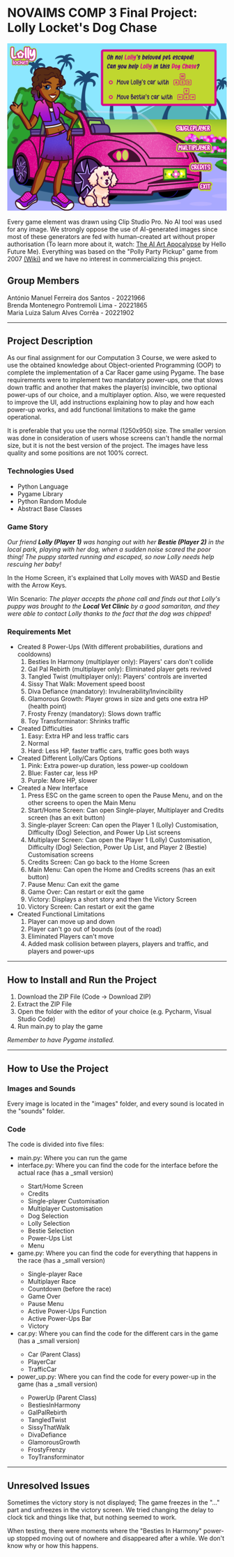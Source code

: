<h1>NOVAIMS COMP 3 Final Project: Lolly Locket's Dog Chase</h1>
<p><img alt="Lolly Locket's Dog Chase Start Screen" src="https://github.com/LuizaSalum/NOVAIMS_COMP3/blob/main/images/interface/start.png"/></p>
<p>Every game element was drawn using Clip Studio Pro. No AI tool was used for any image. We strongly oppose the use of AI-generated images since most of these generators are fed with human-created art without proper authorisation (To learn more about it, watch: <a href="https://youtu.be/9xJCzKdPyCo?si=QRO3VLsTQcFZI51N">The AI Art Apocalypse</a> by Hello Future Me). Everything was based on the "Polly Party Pickup" game from 2007 <a href="https://pollypocket.fandom.com/wiki/Polly_Party_Pickup">(Wiki)</a> and we have no interest in commercializing this project.</p>
<h2>Group Members</h2>
António Manuel Ferreira dos Santos - 20221966<br>
Brenda Montenegro Pontremoli Lima - 20221865<br>
Maria Luiza Salum Alves Corrêa - 20221902
<hr>
<h2>Project Description</h2>
<p>As our final assignment for our Computation 3 Course, we were asked to use the obtained knowledge about Object-oriented Programming (OOP) to complete the implementation of a Car Racer game using Pygame. The base requirements were to implement two mandatory power-ups, one that slows down traffic and another that makes the player(s) invincible, two optional power-ups of our choice, and a multiplayer option. Also, we were requested to improve the UI, add instructions explaining how to play and how each power-up works, and add functional limitations to make the game operational.</p>
<p>It is preferable that you use the normal (1250x950) size. The smaller version was done in consideration of users whose screens can't handle the normal size, but it is not the best version of the project. The images have less quality and some positions are not 100% correct.</p>
<h3>Technologies Used</h3>
<ul>
    <li>Python Language</li>
    <li>Pygame Library</li>
    <li>Python Random Module</li>
    <li>Abstract Base Classes</li>
</ul>
<h3>Game Story</h3>
<p><em>Our friend <strong>Lolly (Player 1)</strong> was hanging out with her <strong>Bestie (Player 2)</strong> in the local park, playing with her dog, when a sudden noise scared the poor thing! The puppy started running and escaped, so now Lolly needs help rescuing her baby!</em></p>
<p>In the Home Screen, it's explained that Lolly moves with WASD and Bestie with the Arrow Keys.</p>
<p>Win Scenario: <em>The player accepts the phone call and finds out that Lolly's puppy was brought to the <strong>Local Vet Clinic</strong> by a good samaritan, and they were able to contact Lolly thanks to the fact that the dog was chipped!</em></p>
<h3>Requirements Met</h3>
<ul>
    <li>Created 8 Power-Ups (With different probabilities, durations and cooldowns)
        <ol>
            <li>Besties In Harmony (multiplayer only): Players' cars don't collide</li>
            <li>Gal Pal Rebirth (multiplayer only): Eliminated player gets revived</li>
            <li>Tangled Twist (multiplayer only): Players' controls are inverted</li>
            <li>Sissy That Walk: Movement speed boost</li>
            <li>Diva Defiance (mandatory): Invulnerability/Invincibility</li>
            <li>Glamorous Growth: Player grows in size and gets one extra HP (health point)</li>
            <li>Frosty Frenzy (mandatory): Slows down traffic</li>
            <li>Toy Transforminator: Shrinks traffic</li>
        </ol>
    </li>
    <li>Created Difficulties
        <ol>
            <li>Easy: Extra HP and less traffic cars</li>
            <li>Normal</li>
            <li>Hard: Less HP, faster traffic cars, traffic goes both ways</li>
        </ol>
    </li>
    <li>Created Different Lolly/Cars Options
        <ol>
            <li>Pink: Extra power-up duration, less power-up cooldown</li>
            <li>Blue: Faster car, less HP</li>
            <li>Purple: More HP, slower</li>
        </ol>
    </li>
    <li>Created a New Interface
        <ol>
            <li>Press ESC on the game screen to open the Pause Menu, and on the other screens to open the Main Menu</li>
            <li>Start/Home Screen: Can open Single-player, Multiplayer and Credits screen (has an exit button)</li>
            <li>Single-player Screen: Can open the Player 1 (Lolly) Customisation, Difficulty (Dog) Selection, and Power Up List screens</li>
            <li>Multiplayer Screen: Can open the Player 1 (Lolly) Customisation, Difficulty (Dog) Selection, Power Up List, and Player 2 (Bestie) Customisation screens</li>
            <li>Credits Screen: Can go back to the Home Screen</li>
            <li>Main Menu: Can open the Home and Credits screens (has an exit button)</li>
            <li>Pause Menu: Can exit the game</li>
            <li>Game Over: Can restart or exit the game</li>
            <li>Victory: Displays a short story and then the Victory Screen</li>
            <li>Victory Screen: Can restart or exit the game</li>
        </ol>
    </li>
    <li>Created Functional Limitations
        <ol>
            <li>Player can move up and down</li>
            <li>Player can't go out of bounds (out of the road)</li>
            <li>Eliminated Players can't move</li>
            <li>Added mask collision between players, players and traffic, and players and power-ups </li>
        </ol>
    </li>
</ul>
<hr>
<h2>How to Install and Run the Project</h2>
<ol>
    <li>Download the ZIP File (Code -> Download ZIP)</li>
    <li>Extract the ZIP File</li>
    <li>Open the folder with the editor of your choice (e.g. Pycharm, Visual Studio Code)</li>
    <li>Run main.py to play the game</li>
</ol>
<p><em>Remember to have Pygame installed.</em></p>
<hr>
<h2>How to Use the Project</h2>
<h3>Images and Sounds</h3>
<p>Every image is located in the "images" folder, and every sound is located in the "sounds" folder.</p>
<h3>Code</h3>
<p>The code is divided into five files:
<ul>
    <li>main.py: Where you can run the game</li>
    <li>interface.py: Where you can find the code for the interface before the actual race (has a _small version)</li>
    <ul>
        <li>Start/Home Screen</li>
        <li>Credits</li>
        <li>Single-player Customisation</li>
        <li>Multiplayer Customisation</li>
        <li>Dog Selection</li>
        <li>Lolly Selection</li>
        <li>Bestie Selection</li>
        <li>Power-Ups List</li>
        <li>Menu</li>
    </ul>
    <li>game.py: Where you can find the code for everything that happens in the race (has a _small version)</li>
    <ul>
        <li>Single-player Race</li>
        <li>Multiplayer Race</li>
        <li>Countdown (before the race)</li>
        <li>Game Over</li>
        <li>Pause Menu</li>
        <li>Active Power-Ups Function</li>
        <li>Active Power-Ups Bar</li>
        <li>Victory</li>
    </ul>
    <li>car.py: Where you can find the code for the different cars in the game (has a _small version)</li>
    <ul>
        <li>Car (Parent Class)</li>
        <li>PlayerCar</li>
        <li>TrafficCar</li>
    </ul>
    <li>power_up.py: Where you can find the code for every power-up in the game (has a _small version)</li>
    <ul>
        <li>PowerUp (Parent Class)</li>
        <li>BestiesInHarmony</li>
        <li>GalPalRebirth</li>
        <li>TangledTwist</li>
        <li>SissyThatWalk</li>
        <li>DivaDefiance</li>
        <li>GlamorousGrowth</li>
        <li>FrostyFrenzy</li>
        <li>ToyTransforminator</li>
    </ul>
</ul>
<hr>
<h2>Unresolved Issues</h2>
<p>Sometimes the victory story is not displayed; The game freezes in the "..." part and unfreezes in the victory screen. We tried changing the delay to clock tick and things like that, but nothing seemed to work.</p>
<p>When testing, there were moments where the "Besties In Harmony" power-up stopped moving out of nowhere and disappeared after a while. We don't know why or how this happens.</p>
